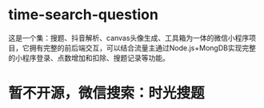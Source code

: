 # time-search-question
这是一个集：搜题、抖音解析、canvas头像生成、工具箱为一体的微信小程序项目，它拥有完整的前后端交互，可以结合流量主通过Node.js+MongDB实现完整的小程序登录、点数增加和扣除、搜题记录等功能。 
# 暂不开源，微信搜索：时光搜题
